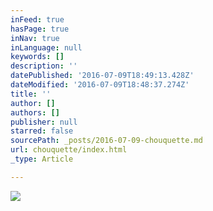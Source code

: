 ```yaml
---
inFeed: true
hasPage: true
inNav: true
inLanguage: null
keywords: []
description: ''
datePublished: '2016-07-09T18:49:13.428Z'
dateModified: '2016-07-09T18:48:37.274Z'
title: ''
author: []
authors: []
publisher: null
starred: false
sourcePath: _posts/2016-07-09-chouquette.md
url: chouquette/index.html
_type: Article

---
```

![](https://the-grid-user-content.s3-us-west-2.amazonaws.com/e93d4bc5-84bd-4a2e-8543-2eba08cbc093.jpg)